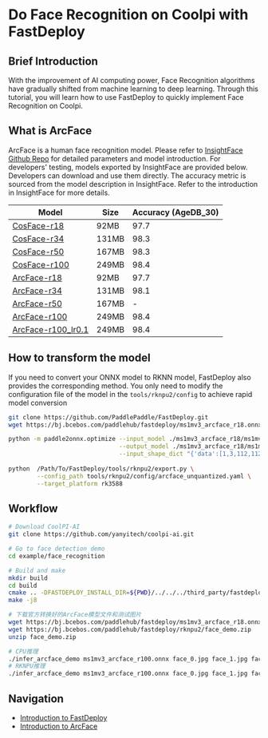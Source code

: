# Do Face Recognition on Coolpi with FastDeploy

## Brief Introduction

With the improvement of AI computing power, Face Recognition algorithms have gradually shifted from machine learning to deep learning. Through this tutorial, you will learn how to use FastDeploy to quickly implement Face Recognition on Coolpi.

## What is ArcFace

ArcFace is a human face recognition model. Please refer to [InsightFace Github Repo](https://github.com/deepinsight/insightface/tree/master/recognition/arcface_torch) for detailed parameters and model introduction. For developers' testing, models exported by InsightFace are provided below. Developers can download and use them directly. The accuracy metric is sourced from the model description in InsightFace. Refer to the introduction in InsightFace for more details.

|Model|Size|Accuracy (AgeDB_30)|
|-|-|-|
|[CosFace-r18](https://bj.bcebos.com/paddlehub/fastdeploy/glint360k_cosface_r18.onnx)|92MB|97.7|
|[CosFace-r34](https://bj.bcebos.com/paddlehub/fastdeploy/glint360k_cosface_r34.onnx)|131MB|98.3|
|[CosFace-r50](https://bj.bcebos.com/paddlehub/fastdeploy/glint360k_cosface_r50.onnx)|167MB|98.3|
|[CosFace-r100](https://bj.bcebos.com/paddlehub/fastdeploy/glint360k_cosface_r100.onnx)|249MB|98.4|
|[ArcFace-r18](https://bj.bcebos.com/paddlehub/fastdeploy/ms1mv3_arcface_r18.onnx)|92MB|97.7|
|[ArcFace-r34](https://bj.bcebos.com/paddlehub/fastdeploy/ms1mv3_arcface_r34.onnx)|131MB|98.1|
|[ArcFace-r50](https://bj.bcebos.com/paddlehub/fastdeploy/ms1mv3_arcface_r50.onnx)|167MB|-|
|[ArcFace-r100](https://bj.bcebos.com/paddlehub/fastdeploy/ms1mv3_arcface_r100.onnx)|249MB|98.4|
|[ArcFace-r100_lr0.1](https://bj.bcebos.com/paddlehub/fastdeploy/ms1mv3_r100_lr01.onnx)|249MB|98.4|


## How to transform the model

If you need to convert your ONNX model to RKNN model, FastDeploy also provides the corresponding method. You only need
to modify the configuration file of the model in the `tools/rknpu2/config` to achieve rapid model conversion

```Bash
git clone https://github.com/PaddlePaddle/FastDeploy.git
wget https://bj.bcebos.com/paddlehub/fastdeploy/ms1mv3_arcface_r18.onnx

python -m paddle2onnx.optimize --input_model ./ms1mv3_arcface_r18/ms1mv3_arcface_r18.onnx \
                               --output_model ./ms1mv3_arcface_r18/ms1mv3_arcface_r18.onnx \
                               --input_shape_dict "{'data':[1,3,112,112]}"
                               
python  /Path/To/FastDeploy/tools/rknpu2/export.py \
        --config_path tools/rknpu2/config/arcface_unquantized.yaml \
        --target_platform rk3588
```

## Workflow

```Bash
# Download CoolPI-AI
git clone https://github.com/yanyitech/coolpi-ai.git

# Go to face detection demo
cd example/face_recognition

# Build and make
mkdir build
cd build
cmake .. -DFASTDEPLOY_INSTALL_DIR=${PWD}/../../../third_party/fastdeploy-develop
make -j8

# 下载官方转换好的ArcFace模型文件和测试图片
wget https://bj.bcebos.com/paddlehub/fastdeploy/ms1mv3_arcface_r18.onnx
wget https://bj.bcebos.com/paddlehub/fastdeploy/rknpu2/face_demo.zip
unzip face_demo.zip

# CPU推理
./infer_arcface_demo ms1mv3_arcface_r100.onnx face_0.jpg face_1.jpg face_2.jpg 0
# RKNPU推理
./infer_arcface_demo ms1mv3_arcface_r100.onnx face_0.jpg face_1.jpg face_2.jpg 1
```

## Navigation

- [Introduction to FastDeploy](https://cool-pi.com/topic/172/coolpi-has-been-adapted-to-fastdeploy)
- [Introduction to ArcFace](https://github.com/deepinsight/insightface/tree/master/recognition/arcface_torch)